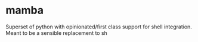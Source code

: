 # mamba
Superset of python with opinionated/first class support for shell integration. Meant to be a sensible replacement to sh
